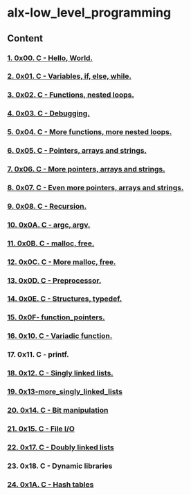 # alx-low_level_programming
##  Content
### [1.  0x00. C - Hello, World.](./0x00-hello_world/)
### [2.  0x01. C - Variables, if, else, while.](./0x01-variables_if_else_while/)
### [3.  0x02. C - Functions, nested loops.](./0x02-functions_nested_loops/)
### [4.  0x03. C - Debugging.](./0x03-debugging/)
### [5.  0x04. C - More functions, more nested loops.](./0x04-more_functions_nested_loops/)
### [6.  0x05. C - Pointers, arrays and strings.](./0x05-pointers_arrays_strings/)
### [7. 0x06. C - More pointers, arrays and strings.](./0x06-pointers_arrays_strings/)
### [8.  0x07. C - Even more pointers, arrays and strings.](./0x07-pointers_arrays_strings/)
### [9.  0x08. C - Recursion.](./0x08-recursion/)
### [10. 0x0A. C - argc, argv.](./0x0A-argc_argv/)
### [11. 0x0B. C - malloc, free.](./0x0B-malloc_free/)
### [12. 0x0C. C - More malloc, free.](./0x0C-more_malloc_free/)
### [13. 0x0D. C - Preprocessor.](./0x0D-preprocessor/)
### [14. 0x0E. C - Structures, typedef.](./0x0E-structures_typedef/)
### [15. 0x0F-  function_pointers.](./0x0F-function_pointers/)
### [16. 0x10. C - Variadic function.](./0x10-variadic_functions/)
### 17. 0x11. C - printf.
### [18. 0x12. C - Singly linked lists.](./0x12-singly_linked_lists/)
### [19. 0x13-more_singly_linked_lists](./0x13-more_singly_linked_lists/)
### [20. 0x14. C - Bit manipulation](./0x14-bit_manipulation/)
### [21. 0x15. C - File I/O](./0x15-file_io/)
### [22. 0x17. C - Doubly linked lists](./0x17-doubly_linked_lists/)
### 23. 0x18. C - Dynamic libraries
### [24. 0x1A. C - Hash tables](./0x1A.%20C%20-%20Hash%20tables/)
